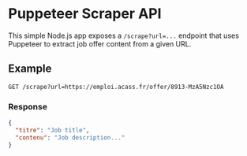 
# Puppeteer Scraper API

This simple Node.js app exposes a `/scrape?url=...` endpoint that uses Puppeteer to extract job offer content from a given URL.

## Example

```
GET /scrape?url=https://emploi.acass.fr/offer/8913-MzA5Nzc1OA
```

### Response

```json
{
  "titre": "Job title",
  "contenu": "Job description..."
}
```
